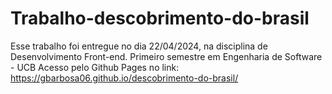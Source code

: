# Trabalho-descobrimento-do-brasil
 Esse trabalho foi entregue no dia 22/04/2024, na disciplina de Desenvolvimento Front-end.
 Primeiro semestre em Engenharia de Software - UCB
Acesso pelo Github Pages no link: https://gbarbosa06.github.io/descobrimento-do-brasil/
